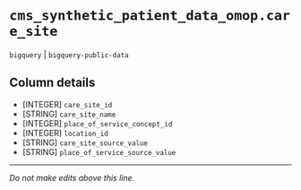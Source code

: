 # `cms_synthetic_patient_data_omop.care_site`
`bigquery` | `bigquery-public-data`

## Column details
* [INTEGER]   `care_site_id`
* [STRING]    `care_site_name`
* [INTEGER]   `place_of_service_concept_id`
* [INTEGER]   `location_id`
* [STRING]    `care_site_source_value`
* [STRING]    `place_of_service_source_value`

-------------------------------------------------------------------------------
*Do not make edits above this line.*
